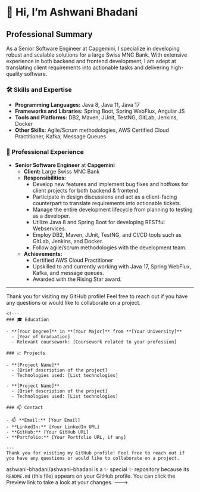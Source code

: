 # 👋 Hi, I’m Ashwani Bhadani

## Professional Summary

As a Senior Software Engineer at Capgemini, I specialize in developing robust and scalable solutions for a large Swiss MNC Bank. With extensive experience in both backend and frontend development, I am adept at translating client requirements into actionable tasks and delivering high-quality software.

### 🛠 Skills and Expertise

- **Programming Languages:** Java 8, Java 11, Java 17
- **Frameworks and Libraries:** Spring Boot, Spring WebFlux, Angular JS
- **Tools and Platforms:** DB2, Maven, JUnit, TestNG, GitLab, Jenkins, Docker
- **Other Skills:** Agile/Scrum methodologies, AWS Certified Cloud Practitioner, Kafka, Message Queues

### 💼 Professional Experience

- **Senior Software Engineer** at **Capgemini**
  - **Client:** Large Swiss MNC Bank
  - **Responsibilities:**
    - Develop new features and implement bug fixes and hotfixes for client projects for both backend & frontend.
    - Participate in design discussions and act as a client-facing counterpart to translate requirements into actionable tickets.
    - Manage the entire development lifecycle from planning to testing as a developer.
    - Utilize Java 8 and Spring Boot for developing RESTful Webservices.
    - Employ DB2, Maven, JUnit, TestNG, and CI/CD tools such as GitLab, Jenkins, and Docker.
    - Follow agile/scrum methodologies with the development team.
  - **Achievements:**
    - Certified AWS Cloud Practitioner
    - Upskilled to and currently working with Java 17, Spring WebFlux, Kafka, and message queues.
    - Awarded with the Rising Star award.
---
Thank you for visiting my GitHub profile! Feel free to reach out if you have any questions or would like to collaborate on a project.
```
<!---
### 🎓 Education

- **[Your Degree]** in **[Your Major]** from **[Your University]**
  - [Year of Graduation]
  - Relevant coursework: [Coursework related to your profession]

### 📈 Projects

- **[Project Name]**
  - [Brief description of the project]
  - Technologies used: [List technologies]

- **[Project Name]**
  - [Brief description of the project]
  - Technologies used: [List technologies]

### 📫 Contact

- 📫 **Email:** [Your Email]
- **LinkedIn:** [Your LinkedIn URL]
- **GitHub:** [Your GitHub URL]
- **Portfolio:** [Your Portfolio URL, if any]

---
Thank you for visiting my GitHub profile! Feel free to reach out if you have any questions or would like to collaborate on a project.
```

ashwani-bhadani/ashwani-bhadani is a ✨ special ✨ repository because its `README.md` (this file) appears on your GitHub profile.
You can click the Preview link to take a look at your changes.
--->
